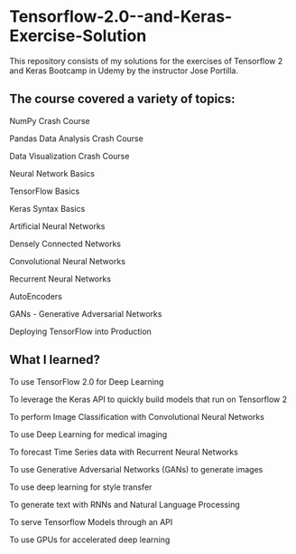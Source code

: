 # Tensorflow-2.0--and-Keras-Exercise-Solution
This repository consists of my solutions for the exercises of Tensorflow 2 and Keras Bootcamp in Udemy by the instructor Jose Portilla.                   
                 
## The course covered a variety of topics:                     

NumPy Crash Course

Pandas Data Analysis Crash Course

Data Visualization Crash Course

Neural Network Basics

TensorFlow Basics

Keras Syntax Basics

Artificial Neural Networks

Densely Connected Networks

Convolutional Neural Networks

Recurrent Neural Networks

AutoEncoders

GANs - Generative Adversarial Networks

Deploying TensorFlow into Production
               
## What I learned?                 

To use TensorFlow 2.0 for Deep Learning

To leverage the Keras API to quickly build models that run on Tensorflow 2

To perform Image Classification with Convolutional Neural Networks

To use Deep Learning for medical imaging

To forecast Time Series data with Recurrent Neural Networks

To use Generative Adversarial Networks (GANs) to generate images     
         
To use deep learning for style transfer             
                         
To generate text with RNNs and Natural Language Processing           
                
To serve Tensorflow Models through an API            
             
To use GPUs for accelerated deep learning             
     

